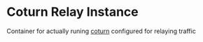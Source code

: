 # Coturn Relay Instance

Container for actually runing [coturn](https://github.com/coturn/coturn) configured for relaying traffic
